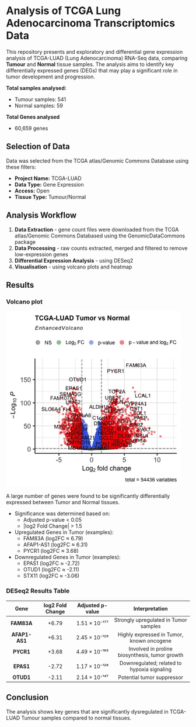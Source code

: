 # Analysis of TCGA Lung Adenocarcinoma Transcriptomics Data

This repository presents and exploratory and differential gene expression analysis of TCGA-LUAD (Lung Adenocarcinoma) RNA-Seq data, comparing **Tumour** and **Normal** tissue samples. The analysis aims to identify key differentially expressed genes (DEGs) that may play a significant role in tumor development and progression.

**Total samples analysed:**

- Tumour samples: 541
- Normal samples: 59

**Total Genes analysed**

- 60,659 genes

## Selection of Data

Data was selected from the TCGA atlas/Genomic Commons Database using these filters:

- **Project Name:** TCGA-LUAD
- **Data Type:** Gene Expression
- **Access:** Open
- **Tissue Type:** Tumour/Normal

## Analysis Workflow

1. **Data Extraction** - gene count files were downloaded from the TCGA atlas/Genomic Commons Databased using the GenomicDataCommons package
2. **Data Processing** - raw counts extracted, merged and filtered to remove low-expression genes
3. **Differential Expression Analysis** - using DESeq2
4. **Visualisation** - using volcano plots and heatmap

## Results

### Volcano plot

![plot](./EV.jpg)

A large number of genes were found to be significantly differentially expressed between Tumor and Normal tissues.

- Significance was determined based on:
  - Adjusted p-value < 0.05
  - |log2 Fold Change| > 1.5
- Upregulated Genes in Tumor (examples):
  - FAM83A (log2FC ≈ 6.79)
  - AFAP1-AS1 (log2FC ≈ 6.31)
  - PYCR1 (log2FC ≈ 3.68)
- Downregulated Genes in Tumor (examples):
  - EPAS1 (log2FC ≈ -2.72)
  - OTUD1 (log2FC ≈ -2.11)
  - STX11 (log2FC ≈ -3.06)

### DESeq2 Results Table

| Gene       | log2 Fold Change | Adjusted p-value       | Interpretation                               |
|:----------:|:---------------:|:---------------------:|:--------------------------------------------:|
| **FAM83A** | +6.79          | 1.51 × 10⁻¹⁷⁷        | Strongly upregulated in Tumor samples        |
| **AFAP1-AS1** | +6.31      | 2.45 × 10⁻¹²⁹        | Highly expressed in Tumor, known oncogene    |
| **PYCR1** | +3.68          | 4.49 × 10⁻¹⁶⁵        | Involved in proline biosynthesis, tumor growth |
| **EPAS1** | -2.72          | 1.17 × 10⁻¹²⁸        | Downregulated; related to hypoxia signaling  |
| **OTUD1** | -2.11          | 2.14 × 10⁻¹⁴⁷        | Potential tumor suppressor                   |

## Conclusion

The analysis shows key genes that are significantly dysregulated in TCGA-LUAD Tumour samples compared to normal tissues.